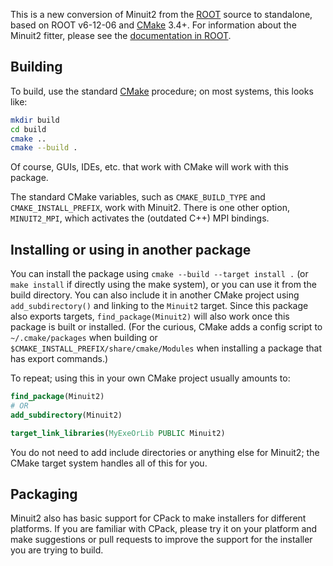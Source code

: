 This is a new conversion of Minuit2 from the [ROOT] source to standalone, based on ROOT v6-12-06 and [CMake] 3.4+. For information about the Minuit2 fitter, please see the [documentation in ROOT][minuitdoc]. 

## Building

To build, use the standard [CMake] procedure; on most systems, this looks like:

```bash
mkdir build
cd build
cmake ..
cmake --build .
```

Of course, GUIs, IDEs, etc. that work with CMake will work with this package.

The standard CMake variables, such as `CMAKE_BUILD_TYPE` and `CMAKE_INSTALL_PREFIX`, work with Minuit2.  There is one other option, `MINUIT2_MPI`, which activates the (outdated C++) MPI bindings.

## Installing or using in another package

You can install the package using `cmake --build --target install .` (or `make install` if directly using the make system), or you can use it from the build directory. You can also include it in another CMake project using `add_subdirectory()` and linking to the `Minuit2` target. Since this package also exports targets, `find_package(Minuit2)` will also work once this package is built or installed. (For the curious, CMake adds a config script to `~/.cmake/packages` when building or
`$CMAKE_INSTALL_PREFIX/share/cmake/Modules` when installing a package that has export commands.)

To repeat; using this in your own CMake project usually amounts to:

```cmake
find_package(Minuit2)
# OR
add_subdirectory(Minuit2)

target_link_libraries(MyExeOrLib PUBLIC Minuit2)
```

You do not need to add include directories or anything else for Minuit2; the CMake target system handles all of this for you.

## Packaging

Minuit2 also has basic support for CPack to make installers for different platforms. If you are familiar with CPack, please try it on your platform and make suggestions or pull requests to improve the support for the installer you are trying to build.


[ROOT]: https://root.cern.ch
[minuitdoc]: https://root.cern.ch/root/htmldoc/guides/users-guide/ROOTUsersGuide.html#minuit2-package
[CMake]: https://cmake.org
